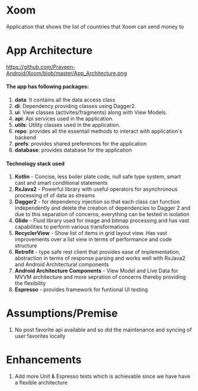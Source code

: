 # Xoom
Application that shows the list of countries that Xoom can send money to

# App Architecture
https://github.com/Praveen-Android/Xoom/blob/master/App_Architecture.png

#### The app has following packages:
1. **data**: It contains all the data access class
2. **di**: Dependency providing classes using Dagger2.
3. **ui**: View classes (activites/fragments) along with View Models.
4. **api**: Api services used in the application.
5. **utils**: Utility classes used in the application.
6. **repo**: provides all the essentail methods to interact with application's backend
7. **prefs**: provides shared preferences for the application
8. **database**: provides database for the application

#### Technology stack used
1. **Kotlin** - Concise, less boiler plate code, null safe type system, smart cast and smart conditional statements
2. **RxJava2** - Powerful library with useful operators for asynchronous processing of of data as streams
3. **Dagger2** - for dependency injection so that each class can function independently and delete the creation of dependencies to Dagger 2 and due to this separation of concerns, everything can be tested in isolation 
4. **Glide** - Fluid library used for image and bitmap processing and has vast capabilities to perform various transformations
5. **RecyclerView** - Show list of items in grid layout view. Has vast improvements over a list view in terms of performance and code   structure
6. **Retrofit** - type safe rest client that provides ease of implementation, abstraction in terms of response parsing and works well with RxJava2 and Android Architectural components
7. **Android Architecture Components** - View Model and Live Data for MVVM architecture and more sepration of concerns thereby providing the flexibility
8. **Espresso** - provides framework for funtional UI testing

# Assumptions/Premise
1. No post favorite api available and so did the maintenance and syncing of user favorites locally

# Enhancements
1. Add more Unit & Espresso tests which is achievable since we have have a flexible architecture

